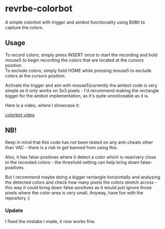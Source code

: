 # revrbe-colorbot

A simple colorbot with trigger and aimbot functionality using BitBlt to capture the colors. 

## Usage

To record colors; simply press INSERT once to start the recording and hold mouse5 to begin recording the colors that are located at the cursors position.   
To exclude colors; simply hold HOME while pressing mouse5 to exclude colors at the cursors position.   

Activate the trigger and aim with mouse5(currently the aimbot code is very simple as it only works on 3x3 pixels - I'd recommend making the rectangle bigger for the aimbot implementation, as it's quite unnoticeable as it is.

Here is a video, where I showcase it: 

[colorbot video](https://streamable.com/gn5vzg)

## NB!

Keep in mind that this code has not been tested on any anti-cheats other than VAC - there is a risk to get banned from using this. 

Also, it has false-positives where it detect a color which is near/very close to the recorded colors - the threshold setting can help bring down false-positives.  

But I recommend maybe doing a bigger rectangle horizontally and analyzing the detected colors and check how many pixels the colors stretch across - this way it could bring down false-positives as it would just ignore those pixels where the color-area is very small. Anyway, have fun with the repository :)  

### Update 

I fixed the mistake I made, it now works fine.

